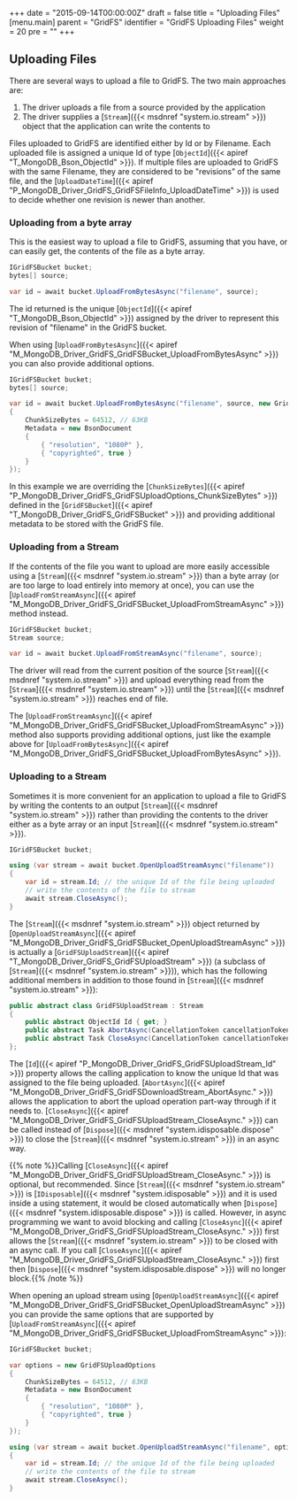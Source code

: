 +++
date = "2015-09-14T00:00:00Z"
draft = false
title = "Uploading Files"
[menu.main]
  parent = "GridFS"
  identifier = "GridFS Uploading Files"
  weight = 20
  pre = "<i class='fa'></i>"
+++

## Uploading Files

There are several ways to upload a file to GridFS. The two main approaches are:

1. The driver uploads a file from a source provided by the application
2. The driver supplies a [`Stream`]({{< msdnref "system.io.stream" >}}) object that the application can write the contents to

Files uploaded to GridFS are identified either by Id or by Filename. Each uploaded file is assigned a unique Id of type [`ObjectId`]({{< apiref "T_MongoDB_Bson_ObjectId" >}}). If multiple files are uploaded to GridFS with the same Filename, they are considered to be "revisions" of the same file, and the [`UploadDateTime`]({{< apiref "P_MongoDB_Driver_GridFS_GridFSFileInfo_UploadDateTime" >}}) is used to decide whether one revision is newer than another.

### Uploading from a byte array

This is the easiest way to upload a file to GridFS, assuming that you have, or can easily get, the contents of the file as a byte array.

```csharp
IGridFSBucket bucket;
bytes[] source;

var id = await bucket.UploadFromBytesAsync("filename", source);
```

The id returned is the unique [`ObjectId`]({{< apiref "T_MongoDB_Bson_ObjectId" >}}) assigned by the driver to represent this revision of "filename" in the GridFS bucket.

When using [`UploadFromBytesAsync`]({{< apiref "M_MongoDB_Driver_GridFS_GridFSBucket_UploadFromBytesAsync" >}}) you can also provide additional options.

```csharp
IGridFSBucket bucket;
bytes[] source;

var id = await bucket.UploadFromBytesAsync("filename", source, new GridFSUploadOptions
{
    ChunkSizeBytes = 64512, // 63KB
    Metadata = new BsonDocument
    {
        { "resolution", "1080P" },
        { "copyrighted", true }
    }   
});
```

In this example we are overriding the [`ChunkSizeBytes`]({{< apiref "P_MongoDB_Driver_GridFS_GridFSUploadOptions_ChunkSizeBytes" >}}) defined in the [`GridFSBucket`]({{< apiref "T_MongoDB_Driver_GridFS_GridFSBucket" >}}) and providing additional metadata to be stored with the GridFS file.

### Uploading from a Stream

If the contents of the file you want to upload are more easily accessible using a [`Stream`]({{< msdnref "system.io.stream" >}}) than a byte array (or are too large to load entirely into memory at once), you can use the [`UploadFromStreamAsync`]({{< apiref "M_MongoDB_Driver_GridFS_GridFSBucket_UploadFromStreamAsync" >}}) method instead. 

```csharp
IGridFSBucket bucket;
Stream source;

var id = await bucket.UploadFromStreamAsync("filename", source);
```

The driver will read from the current position of the source [`Stream`]({{< msdnref "system.io.stream" >}}) and upload everything read from the [`Stream`]({{< msdnref "system.io.stream" >}}) until the [`Stream`]({{< msdnref "system.io.stream" >}}) reaches end of file.

The [`UploadFromStreamAsync`]({{< apiref "M_MongoDB_Driver_GridFS_GridFSBucket_UploadFromStreamAsync" >}}) method also supports providing additional options, just like the example above for [`UploadFromBytesAsync`]({{< apiref "M_MongoDB_Driver_GridFS_GridFSBucket_UploadFromBytesAsync" >}}).

### Uploading to a Stream

Sometimes it is more convenient for an application to upload a file to GridFS by writing the contents to an output [`Stream`]({{< msdnref "system.io.stream" >}}) rather than providing the contents to the driver either as a byte array or an input [`Stream`]({{< msdnref "system.io.stream" >}}).

```csharp
IGridFSBucket bucket;

using (var stream = await bucket.OpenUploadStreamAsync("filename"))
{
    var id = stream.Id; // the unique Id of the file being uploaded
    // write the contents of the file to stream
    await stream.CloseAsync();
}
```

The [`Stream`]({{< msdnref "system.io.stream" >}}) object returned by [`OpenUploadStreamAsync`]({{< apiref "M_MongoDB_Driver_GridFS_GridFSBucket_OpenUploadStreamAsync" >}}) is actually a [`GridFSUploadStream`]({{< apiref "T_MongoDB_Driver_GridFS_GridFSUploadStream" >}}) (a subclass of [`Stream`]({{< msdnref "system.io.stream" >}})), which has the following additional members in addition to those found in [`Stream`]({{< msdnref "system.io.stream" >}}):

```csharp
public abstract class GridFSUploadStream : Stream
{
    public abstract ObjectId Id { get; }
    public abstract Task AbortAsync(CancellationToken cancellationToken = default(CancellationToken));
    public abstract Task CloseAsync(CancellationToken cancellationToken = default(CancellationToken));
};
```

The [`Id`]({{< apiref "P_MongoDB_Driver_GridFS_GridFSUploadStream_Id" >}}) property allows the calling application to know the unique Id that was assigned to the file being uploaded. [`AbortAsync`]({{< apiref "M_MongoDB_Driver_GridFS_GridFSDownloadStream_AbortAsync." >}}) allows the application to abort the upload operation part-way through if it needs to. [`CloseAsync`]({{< apiref "M_MongoDB_Driver_GridFS_GridFSUploadStream_CloseAsync." >}}) can be called instead of [`Dispose`]({{< msdnref "system.idisposable.dispose" >}}) to close the [`Stream`]({{< msdnref "system.io.stream" >}}) in an async way.

{{% note %}}Calling [`CloseAsync`]({{< apiref "M_MongoDB_Driver_GridFS_GridFSUploadStream_CloseAsync." >}}) is optional, but recommended. Since [`Stream`]({{< msdnref "system.io.stream" >}}) is [`IDisposable`]({{< msdnref "system.idisposable" >}}) and it is used inside a using statement, it would be closed automatically when [`Dispose`]({{< msdnref "system.idisposable.dispose" >}}) is called. However, in async programming we want to avoid blocking and calling [`CloseAsync`]({{< apiref "M_MongoDB_Driver_GridFS_GridFSUploadStream_CloseAsync." >}}) first allows the [`Stream`]({{< msdnref "system.io.stream" >}}) to be closed with an async call. If you call [`CloseAsync`]({{< apiref "M_MongoDB_Driver_GridFS_GridFSUploadStream_CloseAsync." >}}) first then [`Dispose`]({{< msdnref "system.idisposable.dispose" >}}) will no longer block.{{% /note %}}

When opening an upload stream using [`OpenUploadStreamAsync`]({{< apiref "M_MongoDB_Driver_GridFS_GridFSBucket_OpenUploadStreamAsync" >}}) you can provide the same options that are supported by [`UploadFromStreamAsync`]({{< apiref "M_MongoDB_Driver_GridFS_GridFSBucket_UploadFromStreamAsync" >}}):

```csharp
IGridFSBucket bucket;

var options = new GridFSUploadOptions
{
    ChunkSizeBytes = 64512, // 63KB
    Metadata = new BsonDocument
    {
        { "resolution", "1080P" },
        { "copyrighted", true }
    }   
});

using (var stream = await bucket.OpenUploadStreamAsync("filename", options))
{
    var id = stream.Id; // the unique Id of the file being uploaded
    // write the contents of the file to stream
    await stream.CloseAsync();
}
```

